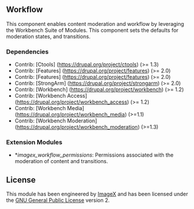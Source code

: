 ## Workflow

This component enables content moderation and workflow by leveraging the Workbench Suite of Modules. This component sets the defaults for moderation states, and transitions.

### Dependencies

* Contrib: [Ctools] (https://drupal.org/project/ctools) (>= 1.3) 
* Contrib: [Features] (https://drupal.org/project/features)  (>= 2.0)
* Contrib: [Features] (https://drupal.org/project/features)  (>= 2.0)
* Contrib: [StrongArm] (https://drupal.org/project/strongarm) (>= 2.0)
* Contrib: [Workbench] (https://drupal.org/project/workbench) (>= 1.2) 
* Contrib: [Workbench Access] (https://drupal.org/project/workbench_access) (>= 1.2)
* Contrib: [Workbench Media] (https://drupal.org/project/workbench_media) (>=1.1)
* Contrib: [Workbench Moderation] (https://drupal.org/project/workbench_moderation) (>=1.3)

### Extension Modules

* **imagex_workflow_permissions*: Permissions associated with the moderation of content and  transitions. 

## License

This module has been engineered by [ImageX](http://www.imagexmedia.com) and has been licensed under the [GNU General Public License](http://www.gnu.org/licenses/gpl-2.0.html) version 2.
